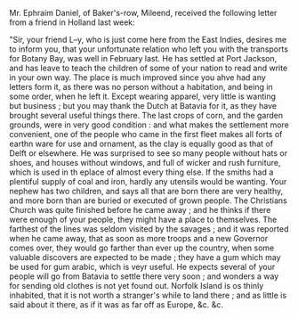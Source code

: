 Mr. Ephraim Daniel, of Baker's-row, Mileend, received
                    the following letter from a friend in Holland last week:"Sir, your friend L–y, who is just come here from the East Indies,
                    desires me to inform you, that your unfortunate relation who left you with
                    the transports for Botany Bay, was well in February last.
                    He has settled at Port Jackson, and has leave to teach the children of some
                    of your nation to read and write in your own way. The place is much
                    improved since you ahve had any letters form it, as there was no person
                    without a habitation, and being in some order, when he left it. Except
                    wearing apparel, very little is wanting but business ; but you may thank
                    the Dutch at Batavia for it, as they have brought several useful
                    things there. The last crops of corn, and the garden grounds, were in very
                    good condition : and what makes the settlement more convenient, one of
                    the people who came in the first fleet makes all forts of earthn ware for
                    use and ornament, as the clay is equally good as that of Delft or
                    elsewhere. He was surprised to see so many people without hats or shoes,
                    and houses without windows, and full of wicker and rush furniture,
                    which is used in th eplace of almost every thing else. If the smiths had a
                    plentiful supply of coal and iron, hardly any utensils would be
                    wanting. Your nephew has two children, and says all that are born there are
                    very healthy, and more born than are buried or executed of grown
                    people. The Christians Church was quite finished before he
                    came away ; and he thinks if there were enough of your people, they might
                    have a place to themselves. The farthest of the lines was seldom
                    visited by the savages ; and it was reported when he came away, that as
                    soon as more troops and a new Governor comes over, they would go
                    farther than ever up the country, when some valuable discovers are expected
                    to be made ; they have a gum which may be used for gum arabic, which
                    is veyr useful. He expects several of your people will go from
                    Batavia to settle there very soon ; and wonders a way for sending old
                    clothes is not yet found out. Norfolk Island is os thinly inhabited, that
                    it is not worth a stranger's while to land there ; and as little is said about it there, as if it was as far off as Europe, &c.
                    &c.